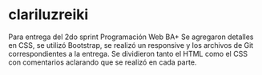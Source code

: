 # clariluzreiki
Para entrega del 2do sprint Programación Web BA+
Se agregaron detalles en CSS, se utilizó Bootstrap, se realizó un responsive y los archivos de Git correspondientes a la entrega.
Se dividieron tanto el HTML como el CSS con comentarios aclarando que se realizó en cada parte.
